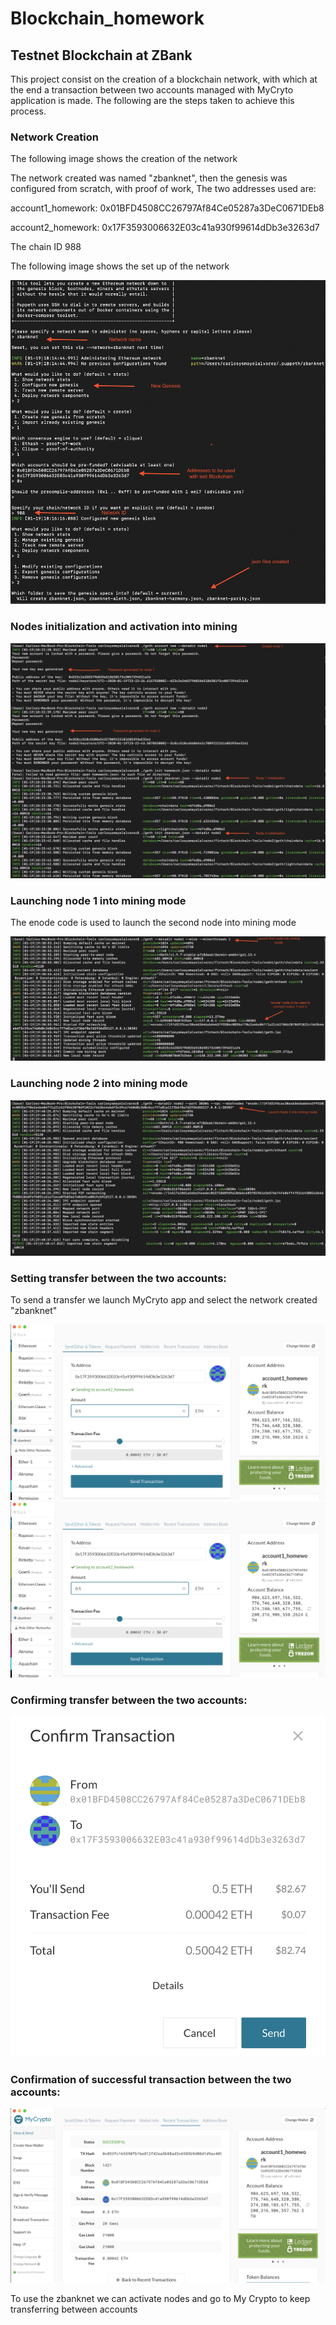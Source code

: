 # Blockchain_homework

## Testnet Blockchain at ZBank

This project consist on the creation of a blockchain network, with which at the end a transaction between two accounts managed with MyCryto application is made. The following are the steps taken to achieve this process.

### Network Creation

The following image shows the creation of the network

The network created was named "zbanknet", then the genesis was configured from scratch, with proof of work, The two addresses 
used are:

account1_homework: 0x01BFD4508CC26797Af84Ce05287a3DeC0671DEb8 

account2_homework: 0x17F3593006632E03c41a930f99614dDb3e3263d7

The chain ID 988

The following image shows the set up of the network

![supply_chain](/Images/network_create.png)

### Nodes initialization and activation into mining 

![supply_chain](/Images/nodes_creation.png)

### Launching node 1 into mining mode

The enode code is used to launch the second node into mining mode

![supply_chain](/Images/node1act.png)

### Launching node 2 into mining mode

![supply_chain](/Images/node2_act.png)

### Setting transfer between the two accounts:

To send a transfer we launch MyCryto app and select the network created "zbanknet"

![supply_chain](/Images/set_transf.png)
![supply_chain](/Images/set_transf.png)

### Confirming transfer between the two accounts:

![supply_chain](/Images/conf_transf.png)

### Confirmation of successful transaction between the two accounts:

![supply_chain](/Images/trans.png)

To use the zbanknet we can activate nodes and go to My Crypto to keep transferring between accounts 


